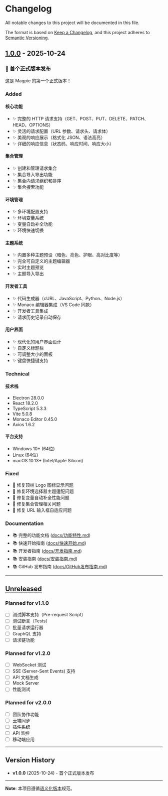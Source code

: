 # Changelog

All notable changes to this project will be documented in this file.

The format is based on [Keep a Changelog](https://keepachangelog.com/en/1.0.0/),
and this project adheres to [Semantic Versioning](https://semver.org/spec/v2.0.0.html).

## [1.0.0] - 2025-10-24

### 🎉 首个正式版本发布

这是 Magpie 的第一个正式版本！

### Added

#### 核心功能
- ✨ 完整的 HTTP 请求支持（GET、POST、PUT、DELETE、PATCH、HEAD、OPTIONS）
- ✨ 灵活的请求配置（URL 参数、请求头、请求体）
- ✨ 美观的响应展示（格式化 JSON、语法高亮）
- ✨ 详细的响应信息（状态码、响应时间、响应大小）

#### 集合管理
- ✨ 创建和管理请求集合
- ✨ 集合导入导出功能
- ✨ 集合内请求组织和排序
- ✨ 集合搜索功能

#### 环境管理
- ✨ 多环境配置支持
- ✨ 环境变量系统
- ✨ 变量自动补全功能
- ✨ 环境快速切换

#### 主题系统
- ✨ 内置多种主题预设（暗色、亮色、护眼、高对比度等）
- ✨ 完全可自定义的主题编辑器
- ✨ 实时主题预览
- ✨ 主题导入导出

#### 开发者工具
- ✨ 代码生成器（cURL、JavaScript、Python、Node.js）
- ✨ Monaco 编辑器集成（VS Code 同款）
- ✨ 开发者工具集成
- ✨ 请求历史记录自动保存

#### 用户界面
- ✨ 现代化的用户界面设计
- ✨ 自定义标题栏
- ✨ 可调整大小的面板
- ✨ 键盘快捷键支持

### Technical

#### 技术栈
- Electron 28.0.0
- React 18.2.0
- TypeScript 5.3.3
- Vite 5.0.8
- Monaco Editor 0.45.0
- Axios 1.6.2

#### 平台支持
- Windows 10+ (64位)
- Linux (64位)
- macOS 10.13+ (Intel/Apple Silicon)

### Fixed
- 🐛 修复顶栏 Logo 图标显示问题
- 🐛 修复环境选择器主题适配问题
- 🐛 修复变量自动补全性能问题
- 🐛 修复集合管理相关问题
- 🐛 修复 URL 输入框自适应问题

### Documentation
- 📚 完整的功能文档 ([docs/功能特性.md](./docs/功能特性.md))
- 📚 快速开始指南 ([docs/快速开始.md](./docs/快速开始.md))
- 📚 开发者指南 ([docs/开发指南.md](./docs/开发指南.md))
- 📚 安装指南 ([docs/安装指南.md](./docs/安装指南.md))
- 📚 GitHub 发布指南 ([docs/GitHub发布指南.md](./docs/GitHub发布指南.md))

---

## [Unreleased]

### Planned for v1.1.0
- [ ] 测试脚本支持（Pre-request Script）
- [ ] 测试断言（Tests）
- [ ] 批量请求运行器
- [ ] GraphQL 支持
- [ ] 请求链功能

### Planned for v1.2.0
- [ ] WebSocket 测试
- [ ] SSE (Server-Sent Events) 支持
- [ ] API 文档生成
- [ ] Mock Server
- [ ] 性能测试

### Planned for v2.0.0
- [ ] 团队协作功能
- [ ] 云端同步
- [ ] 插件系统
- [ ] API 监控
- [ ] 移动端应用

---

## Version History

- **v1.0.0** (2025-10-24) - 首个正式版本发布

---

**Note**: 本项目遵循[语义化版本](https://semver.org/lang/zh-CN/)规范。

[1.0.0]: https://github.com/yourusername/magpie/releases/tag/v1.0.0
[Unreleased]: https://github.com/yourusername/magpie/compare/v1.0.0...HEAD


